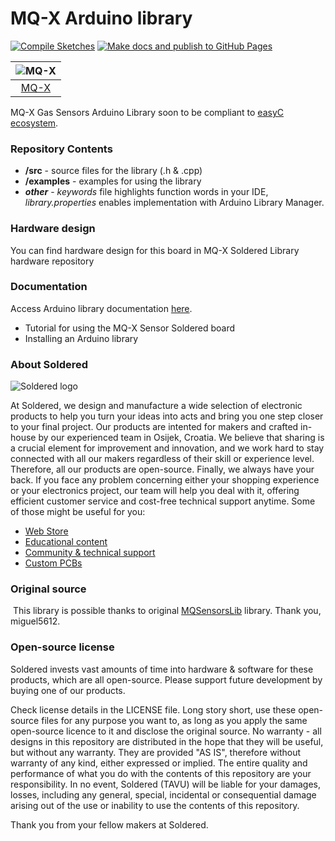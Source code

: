 # MQ-X Arduino library

[![Compile Sketches](http://github-actions.40ants.com/e-radionicacom/Soldered-MQ-Sensor-Arduino-Library/matrix.svg?branch=dev&only=Compile%20Sketches)](https://github.com/e-radionicacom/Soldered-MQ-Sensor-Arduino-Library/actions/workflows/compile_test.yml)
[![Make docs and publish to GitHub Pages](https://github.com/e-radionicacom/Soldered-MQ-Sensor-Arduino-Library/actions/workflows/make_docs.yml/badge.svg?branch=dev)](https://github.com/e-radionicacom/Soldered-MQ-Sensor-Arduino-Library/actions/workflows/make_docs.yml)

| ![MQ-X](https://upload.wikimedia.org/wikipedia/commons/8/8f/Example_image.svg) |
| :---------------------------------------------------------------------------------------------: |
| [MQ-X](https://www.solde.red/333041)                                                            |

MQ-X Gas Sensors Arduino Library soon to be compliant to [easyC ecosystem](https://www.soldered.com/easyC). 

### Repository Contents
- **/src** - source files for the library (.h & .cpp)
- **/examples** - examples for using the library
- ***other*** - *keywords* file highlights function words in your IDE, *library.properties* enables implementation with Arduino Library Manager.

### Hardware design
You can find hardware design for this board in MQ-X Soldered Library hardware repository

### Documentation

Access Arduino library documentation [here](https://e-radionicacom.github.io/Soldered-MQ-Sensor-Arduino-Library/).

- Tutorial for using the MQ-X Sensor Soldered board
- Installing an Arduino library

### About Soldered
![Soldered logo](https://raw.githubusercontent.com/e-radionicacom/Soldered-MQ-Sensor-Arduino-Library/dev/extras/Logo%20horizontal-2.svg)

At Soldered, we design and manufacture a wide selection of electronic products to help you turn your ideas into acts and bring you one step closer to your final project. Our products are intented for makers and crafted in-house by our experienced team in Osijek, Croatia. We believe that sharing is a crucial element for improvement and innovation, and we work hard to stay connected with all our makers regardless of their skill or experience level. Therefore, all our products are open-source. Finally, we always have your back. If you face any problem concerning either your shopping experience or your electronics project, our team will help you deal with it, offering efficient customer service and cost-free technical support anytime. Some of those might be useful for you:

- [Web Store](https://www.soldered.com)
- [Educational content](https://learn.soldered.com)
- [Community & technical support](https://community.soldered.com)
- [Custom PCBs](https://pcb.soldered.com)


### Original source
​
This library is possible thanks to original [MQSensorsLib](https://github.com/miguel5612/MQSensorsLib) library. Thank you, miguel5612. 


### Open-source license
Soldered invests vast amounts of time into hardware & software for these products, which are all open-source. Please support future development by buying one of our products. 

Check license details in the LICENSE file. Long story short, use these open-source files for any purpose you want to, as long as you apply the same open-source licence to it and disclose the original source. No warranty - all designs in this repository are distributed in the hope that they will be useful, but without any warranty. They are provided "AS IS", therefore without warranty of any kind, either expressed or implied. The entire quality and performance of what you do with the contents of this repository are your responsibility. In no event, Soldered (TAVU) will be liable for your damages, losses, including any general, special, incidental or consequential damage arising out of the use or inability to use the contents of this repository. 

Thank you from your fellow makers at Soldered.

